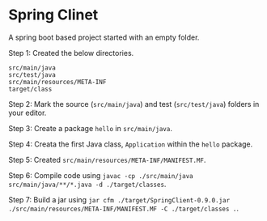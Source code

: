 # Spring Clinet

A spring boot based project started with an empty folder.

Step 1: Created the below directories.

    src/main/java
    src/test/java
    src/main/resources/META-INF
    target/class

Step 2: Mark the source (`src/main/java`) and test (`src/test/java`) folders in your editor.

Step 3: Create a package `hello` in `src/main/java`.

Step 4: Creata the first Java class, `Application` within the `hello` package.

Step 5: Created `src/main/resources/META-INF/MANIFEST.MF`.

Step 6: Compile code using `javac -cp ./src/main/java src/main/java/**/*.java -d ./target/classes`.

Step 7: Build a jar using `jar cfm ./target/SpringClient-0.9.0.jar ./src/main/resources/META-INF/MANIFEST.MF -C ./target/classes .`.
